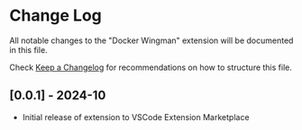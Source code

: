# Change Log

All notable changes to the "Docker Wingman" extension will be documented in this file.

Check [Keep a Changelog](http://keepachangelog.com/) for recommendations on how to structure this file.

## [0.0.1] - 2024-10
- Initial release of extension to VSCode Extension Marketplace